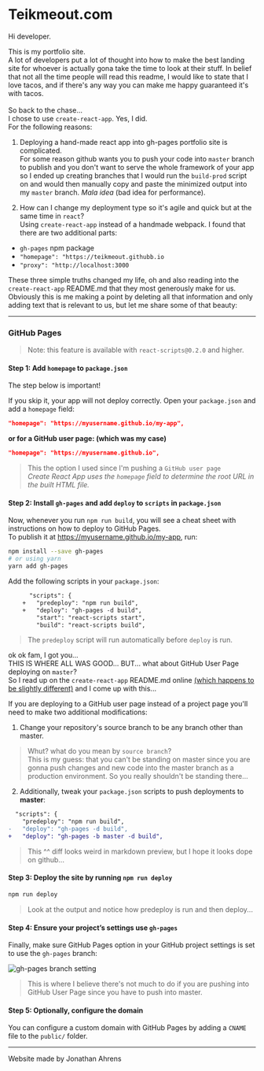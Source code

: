 # Teikmeout.com
Hi developer.

This is my portfolio site.  
A lot of developers put a lot of thought into how to make the best landing site for whoever is actually gona take the time to look at their stuff.
In belief that not all the time people will read this readme, I would like to state that I love tacos, and if there's any way you can make me happy guaranteed it's with tacos.<br/>
<br/>
So back to the chase...  
I chose to use `create-react-app`. Yes, I did.  
For the following reasons:  
1. Deploying a hand-made react app into gh-pages portfolio site is complicated.  
For some reason github wants you to push your code into `master` branch to publish and you don't want to serve the whole framework of your app so I ended up creating branches that I would run the `build-prod` script on and would then manually copy and paste the minimized output into my `master` branch. _Mala idea_ (bad idea for performance).  

2. How can I change my deployment type so it's agile and quick but at the same time in `react`?<br/>
Using `create-react-app` instead of a handmade webpack. I found that there are two additional parts:  
- `gh-pages` npm package
- `"homepage": "https://teikmeout.githubb.io`
- `"proxy": "http://localhost:3000`

These three simple truths changed my life, oh and also reading into the `create-react-app` README.md that they most generously make for us. Obviously this is me making a point by deleting all that information and only adding text that is relevant to us, but let me share some of that beauty:

---

### GitHub Pages

> Note: this feature is available with `react-scripts@0.2.0` and higher.

#### Step 1: Add `homepage` to `package.json`
The step below is important!

If you skip it, your app will not deploy correctly.
Open your `package.json` and add a `homepage` field:
```json
"homepage": "https://myusername.github.io/my-app",
```

**or for a GitHub user page: (which was my case)**
```json
"homepage": "https://myusername.github.io",
```
> This the option I used since I'm pushing a `GitHub user page`  
> _Create React App uses the `homepage` field to determine the root URL in the built HTML file._

#### Step 2: Install `gh-pages` and add `deploy` to `scripts` in `package.json`
Now, whenever you run `npm run build`, you will see a cheat sheet with instructions on how to deploy to GitHub Pages.<br/>
To publish it at https://myusername.github.io/my-app, run:
```sh
npm install --save gh-pages
# or using yarn
yarn add gh-pages
```

Add the following scripts in your `package.json`:
```diff
      "scripts": {
    +   "predeploy": "npm run build",
    +   "deploy": "gh-pages -d build",
        "start": "react-scripts start",
        "build": "react-scripts build",
```
> The `predeploy` script will run automatically before `deploy` is run.  

ok ok fam, I got you...<br/>
THIS IS WHERE ALL WAS GOOD... BUT... what about GitHub User Page deploying on `master`?<br/>
So I read up on the `create-react-app` README.md online [(which happens to be slightly different)](https://github.com/facebookincubator/create-react-app/blob/master/packages/react-scripts/template/README.md#github-pages) and I come up with this...<br/>

If you are deploying to a GitHub user page instead of a project page you'll need to make two additional modifications:

1. Change your repository's source branch to be any branch other than master.
> Whut? what do you mean by `source branch`?<br/>
> This is my guess: that you can't be standing on master since you are gonna push changes and new code into the master branch as a production environment. So you really shouldn't be standing there...

2. Additionally, tweak your `package.json` scripts to push deployments to **master**:<br/>

```diff
  "scripts": {
    "predeploy": "npm run build",
-   "deploy": "gh-pages -d build",
+   "deploy": "gh-pages -b master -d build",
```
> This ^^ diff looks weird in markdown preview, but I hope it looks dope on github...

#### Step 3: Deploy the site by running `npm run deploy`
```sh
npm run deploy
```
> Look at the output and notice how predeploy is run and then deploy...

#### Step 4: Ensure your project’s settings use `gh-pages`
Finally, make sure GitHub Pages option in your GitHub project settings is set to use the `gh-pages` branch:

![gh-pages branch setting](http://i.imgur.com/HUjEr9l.png)
> This is where I believe there's not much to do if you are pushing into GitHub User Page since you have to push into master.  

#### Step 5: Optionally, configure the domain
You can configure a custom domain with GitHub Pages by adding a `CNAME` file to the `public/` folder.

---

Website made by Jonathan Ahrens
